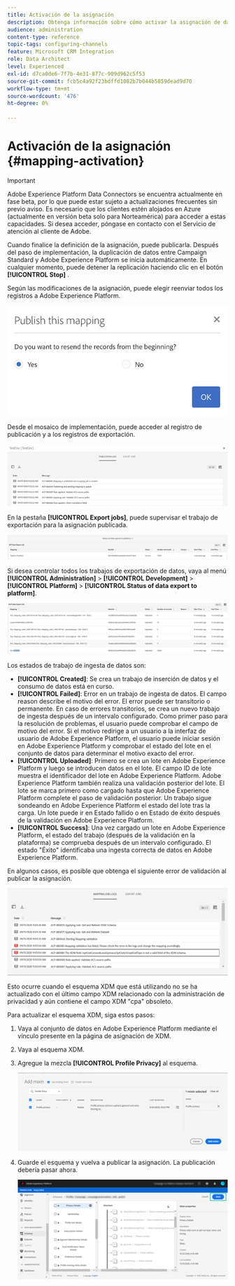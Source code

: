 ```yaml
---
title: Activación de la asignación
description: Obtenga información sobre cómo activar la asignación de datos
audience: administration
content-type: reference
topic-tags: configuring-channels
feature: Microsoft CRM Integration
role: Data Architect
level: Experienced
exl-id: d7ca0de6-7f7b-4e31-877c-909d962c5f53
source-git-commit: fcb5c4a92f23bdffd1082b7b044b5859dead9d70
workflow-type: tm+mt
source-wordcount: '476'
ht-degree: 0%

---
```


# Activación de la asignación {#mapping-activation}

>[!IMPORTANT]
>
>Adobe Experience Platform Data Connectors se encuentra actualmente en fase beta, por lo que puede estar sujeto a actualizaciones frecuentes sin previo aviso. Es necesario que los clientes estén alojados en Azure (actualmente en versión beta solo para Norteamérica) para acceder a estas capacidades. Si desea acceder, póngase en contacto con el Servicio de atención al cliente de Adobe.

Cuando finalice la definición de la asignación, puede publicarla. Después del paso de implementación, la duplicación de datos entre Campaign Standard y Adobe Experience Platform se inicia automáticamente. En cualquier momento, puede detener la replicación haciendo clic en el botón **[!UICONTROL Stop]** .

Según las modificaciones de la asignación, puede elegir reenviar todos los registros a Adobe Experience Platform.

![](assets/aep_publishmapping.png)

Desde el mosaico de implementación, puede acceder al registro de publicación y a los registros de exportación.

![](assets/aep_publog.png)

En la pestaña **[!UICONTROL Export jobs]**, puede supervisar el trabajo de exportación para la asignación publicada.

![](assets/aep_jobstatus.png)

Si desea controlar todos los trabajos de exportación de datos, vaya al menú **[!UICONTROL Administration]** > **[!UICONTROL Development]** > **[!UICONTROL Platform]** > **[!UICONTROL Status of data export to platform]**.

![](assets/aep_statusmapping.png)

Los estados de trabajo de ingesta de datos son:

* **[!UICONTROL Created]**: Se crea un trabajo de inserción de datos y el consumo de datos está en curso.
* **[!UICONTROL Failed]**: Error en un trabajo de ingesta de datos. El campo reason describe el motivo del error. El error puede ser transitorio o permanente. En caso de errores transitorios, se crea un nuevo trabajo de ingesta después de un intervalo configurado. Como primer paso para la resolución de problemas, el usuario puede comprobar el campo de motivo del error. Si el motivo redirige a un usuario a la interfaz de usuario de Adobe Experience Platform, el usuario puede iniciar sesión en Adobe Experience Platform y comprobar el estado del lote en el conjunto de datos para determinar el motivo exacto del error.
* **[!UICONTROL Uploaded]**: Primero se crea un lote en Adobe Experience Platform y luego se introducen datos en el lote. El campo ID de lote muestra el identificador del lote en Adobe Experience Platform. Adobe Experience Platform también realiza una validación posterior del lote. El lote se marca primero como cargado hasta que Adobe Experience Platform complete el paso de validación posterior. Un trabajo sigue sondeando en Adobe Experience Platform el estado del lote tras la carga. Un lote puede ir en Estado fallido o en Estado de éxito después de la validación en Adobe Experience Platform.
* **[!UICONTROL Success]**: Una vez cargado un lote en Adobe Experience Platform, el estado del trabajo (después de la validación en la plataforma) se comprueba después de un intervalo configurado. El estado &quot;Éxito&quot; identificaba una ingesta correcta de datos en Adobe Experience Platform.

En algunos casos, es posible que obtenga el siguiente error de validación al publicar la asignación.

![](assets/aep_datamapping_ccpa.png)

Esto ocurre cuando el esquema XDM que está utilizando no se ha actualizado con el último campo XDM relacionado con la administración de privacidad y aún contiene el campo XDM &quot;cpa&quot; obsoleto.

Para actualizar el esquema XDM, siga estos pasos:

1. Vaya al conjunto de datos en Adobe Experience Platform mediante el vínculo presente en la página de asignación de XDM.

1. Vaya al esquema XDM.

1. Agregue la mezcla **[!UICONTROL Profile Privacy]** al esquema.

   ![](assets/aep_datamapping_privacyfield.png)

1. Guarde el esquema y vuelva a publicar la asignación. La publicación debería pasar ahora.

   ![](assets/aep_save_mapping.png)
